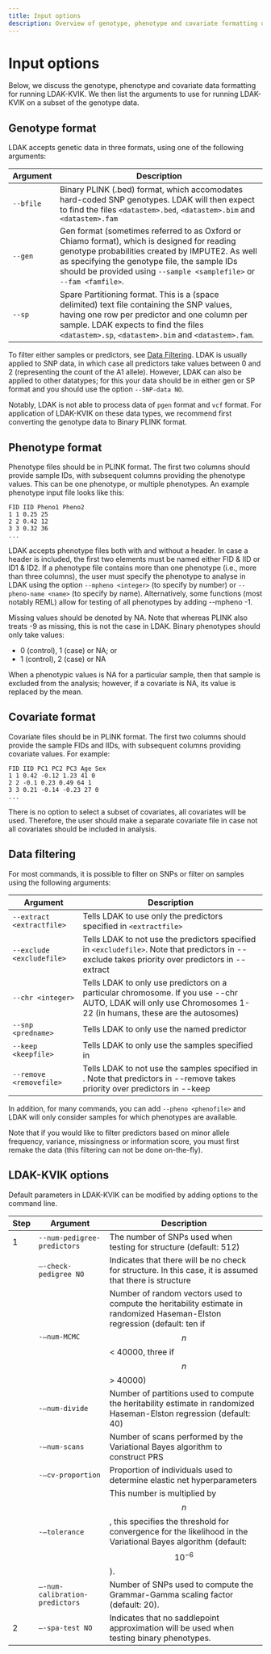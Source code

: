 ```yaml
---
title: Input options
description: Overview of genotype, phenotype and covariate formatting options in LDAK-KVIK
---
```

<script type="text/javascript" async
  src="https://cdnjs.cloudflare.com/ajax/libs/mathjax/2.7.7/MathJax.js?config=TeX-MML-AM_CHTML">
</script>
<a id="gen"></a>

# Input options

Below, we discuss the genotype, phenotype and covariate data formatting for running LDAK-KVIK. We then list the arguments to use for running LDAK-KVIK on a subset of the genotype data.

## Genotype format

LDAK accepts genetic data in three formats, using one of the following arguments:

| Argument |  Description |
|--------------------|--------|
| `--bfile`    | Binary PLINK (.bed) format, which accomodates hard-coded SNP genotypes. LDAK will then expect to find the files `<datastem>.bed`, `<datastem>.bim` and `<datastem>.fam`   |
| `--gen`   |  Gen format (sometimes referred to as Oxford or Chiamo format), which is designed for reading genotype probabilities created by IMPUTE2. As well as specifying the genotype file, the sample IDs should be provided using `--sample <samplefile>` or `--fam <famfile>`.    |
| `--sp`   | Spare Partitioning format. This is a (space delimited) text file containing the SNP values, having one row per predictor and one column per sample. LDAK expects to find the files `<datastem>.sp`, `<datastem>.bim` and `<datastem>.fam`.       |

To filter either samples or predictors, see [Data Filtering](/docs/input#filtering). LDAK is usually applied to SNP data, in which case all predictors take values between 0 and 2 (representing the count of the A1 allele). However, LDAK can also be applied to other datatypes; for this your data should be in either gen or SP format and you should use the option `--SNP-data NO`.

Notably, LDAK is not able to process data of `pgen` format and `vcf` format. For application of LDAK-KVIK on these data types, we recommend first converting the genotype data to Binary PLINK format.

<a id="pheno"></a>

## Phenotype format

Phenotype files should be in PLINK format. The first two columns should provide sample IDs, with subsequent columns providing the phenotype values. This can be one phenotype, or multiple phenotypes. An example phenotype input file looks like this:
```
FID IID Pheno1 Pheno2
1 1 0.25 25
2 2 0.42 12
3 3 0.32 36
...
```
LDAK accepts phenotype files both with and without a header. In case a header is included, the first two elements must be named either FID & IID or ID1 & ID2. If a phenotype file contains more than one phenotype (i.e., more than three columns), the user must specify the phenotype to analyse in LDAK using the option `--mpheno <integer>` (to specify by number) or `--pheno-name <name>` (to specify by name). Alternatively, some functions (most notably REML) allow for testing of all phenotypes by adding --mpheno -1.

Missing values should be denoted by NA. Note that whereas PLINK also treats -9 as missing, this is not the case in LDAK. Binary phenotypes should only take values:
- 0 (control), 1 (case) or NA; or
- 1 (control), 2 (case) or NA

When a phenotypic values is NA for a particular sample, then that sample is excluded from the analysis; however, if a covariate is NA, its value is replaced by the mean.

<a id="covar"></a>

## Covariate format

Covariate files should be in PLINK format. The first two columns should provide the sample FIDs and IIDs, with subsequent columns providing covariate values. For example: 
```
FID IID PC1 PC2 PC3 Age Sex
1 1 0.42 -0.12 1.23 41 0
2 2 -0.1 0.23 0.49 64 1
3 3 0.21 -0.14 -0.23 27 0
...
```
There is no option to select a subset of covariates, all covariates will be used. Therefore, the user should make a separate covariate file in case not all covariates should be included in analysis.

<a id="filtering"></a>

## Data filtering

For most commands, it is possible to filter on SNPs or filter on samples using the following arguments:

| Argument |  Description |
|--------------------|--------|
| `--extract <extractfile>`    | Tells LDAK to use only the predictors specified in `<extractfile>`   |
| `--exclude <excludefile>` | Tells LDAK to not use the predictors specified in `<excludefile>`. Note that predictors in --exclude <excludefile> takes priority over predictors in --extract <extractfile> |
| `--chr <integer>` | Tells LDAK to only use predictors on a particular chromosome. If you use --chr AUTO, LDAK will only use Chromosomes 1-22 (in humans, these are the autosomes) |
| `--snp <predname>` | Tells LDAK to only use the named predictor |
| `--keep <keepfile>` | Tells LDAK to only use the samples specified in <keepfile> |
| `--remove <removefile>` | Tells LDAK to not use the samples specified in <removefile>. Note that predictors in --remove <removefile> takes priority over predictors in --keep <keepfile> |

In addition, for many commands, you can add `--pheno <phenofile>` and LDAK will only consider samples for which phenotypes are available.

Note that if you would like to filter predictors based on minor allele frequency, variance, missingness or information score, you must first remake the data (this filtering can not be done on-the-fly).

<a id="kvik"></a>

## LDAK-KVIK options

Default parameters in LDAK-KVIK can be modified by adding options to the command line.

| Step | Argument |  Description |
|--------|--------------------|--------|
|1    | `--num-pedigree-predictors`    |  The number of SNPs used when testing for structure (default: 512)   |
| | `–-check-pedigree NO`   |  Indicates that there will be no check for structure. In this case, it is assumed that there is structure    |
|   | `-–num-MCMC`   | Number of random vectors used to compute the heritability estimate in randomized Haseman-Elston regression (default: ten if $$n$$ < 40000, three if $$n$$ > 40000)     |
|   | `-–num-divide`   | Number of partitions used to compute the heritability estimate in randomized Haseman-Elston regression (default: 40)    |
|   | `-–num-scans`   | Number of scans performed by the Variational Bayes algorithm to construct PRS   |
|   | `-–cv-proportion`   | Proportion of individuals used to determine elastic net hyperparameters   |
|   | `-–tolerance`   | This number is multiplied by $$n$$, this specifies the threshold for convergence for the likelihood in the Variational Bayes algorithm (default: $$10^{-6}$$).   |
|   | `–-num-calibration-predictors`   | Number of SNPs used to compute the Grammar-Gamma scaling factor (default: 20).  |
| 2  | `–-spa-test NO`   | Indicates that no saddlepoint approximation will be used when testing binary phenotypes.  |